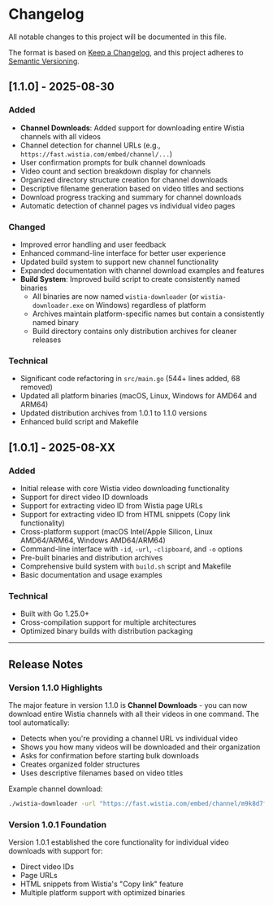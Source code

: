 # Changelog

All notable changes to this project will be documented in this file.

The format is based on [Keep a Changelog](https://keepachangelog.com/en/1.0.0/),
and this project adheres to [Semantic Versioning](https://semver.org/spec/v2.0.0.html).

## [1.1.0] - 2025-08-30

### Added
- **Channel Downloads**: Added support for downloading entire Wistia channels with all videos
- Channel detection for channel URLs (e.g., `https://fast.wistia.com/embed/channel/...`)
- User confirmation prompts for bulk channel downloads
- Video count and section breakdown display for channels
- Organized directory structure creation for channel downloads
- Descriptive filename generation based on video titles and sections
- Download progress tracking and summary for channel downloads
- Automatic detection of channel pages vs individual video pages

### Changed
- Improved error handling and user feedback
- Enhanced command-line interface for better user experience
- Updated build system to support new channel functionality
- Expanded documentation with channel download examples and features
- **Build System**: Improved build script to create consistently named binaries
  - All binaries are now named `wistia-downloader` (or `wistia-downloader.exe` on Windows) regardless of platform
  - Archives maintain platform-specific names but contain a consistently named binary
  - Build directory contains only distribution archives for cleaner releases

### Technical
- Significant code refactoring in `src/main.go` (544+ lines added, 68 removed)
- Updated all platform binaries (macOS, Linux, Windows for AMD64 and ARM64)
- Updated distribution archives from 1.0.1 to 1.1.0 versions
- Enhanced build script and Makefile

## [1.0.1] - 2025-08-XX

### Added
- Initial release with core Wistia video downloading functionality
- Support for direct video ID downloads
- Support for extracting video ID from Wistia page URLs  
- Support for extracting video ID from HTML snippets (Copy link functionality)
- Cross-platform support (macOS Intel/Apple Silicon, Linux AMD64/ARM64, Windows AMD64/ARM64)
- Command-line interface with `-id`, `-url`, `-clipboard`, and `-o` options
- Pre-built binaries and distribution archives
- Comprehensive build system with `build.sh` script and Makefile
- Basic documentation and usage examples

### Technical
- Built with Go 1.25.0+
- Cross-compilation support for multiple architectures
- Optimized binary builds with distribution packaging

---

## Release Notes

### Version 1.1.0 Highlights

The major feature in version 1.1.0 is **Channel Downloads** - you can now download entire Wistia channels with all their videos in one command. The tool automatically:

- Detects when you're providing a channel URL vs individual video
- Shows you how many videos will be downloaded and their organization
- Asks for confirmation before starting bulk downloads
- Creates organized folder structures
- Uses descriptive filenames based on video titles

Example channel download:
```bash
./wistia-downloader -url "https://fast.wistia.com/embed/channel/m9k8d7f2jq?wchannelid=m9k8d7f2jq"
```

### Version 1.0.1 Foundation

Version 1.0.1 established the core functionality for individual video downloads with support for:
- Direct video IDs
- Page URLs 
- HTML snippets from Wistia's "Copy link" feature
- Multiple platform support with optimized binaries
